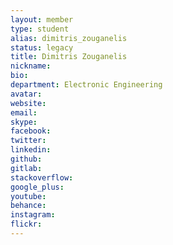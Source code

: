 ```yaml
---
layout: member
type: student
alias: dimitris_zouganelis
status: legacy
title: Dimitris Zouganelis
nickname:
bio:
department: Electronic Engineering
avatar:
website:
email:
skype:
facebook:
twitter:
linkedin:
github:
gitlab:
stackoverflow:
google_plus:
youtube:
behance:
instagram:
flickr:
---
```

